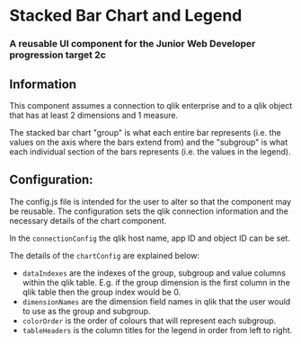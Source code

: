 # Stacked Bar Chart and Legend
### A reusable UI component for the Junior Web Developer progression target 2c

## Information
This component assumes a connection to qlik enterprise and to a qlik object that has at least 2 dimensions and 1 measure.

The stacked bar chart "group" is what each entire bar represents (i.e. the values on the axis where the bars extend from) and the "subgroup" is what each individual section of the bars represents (i.e. the values in the legend).

## Configuration:
The config.js file is intended for the user to alter so that the component may be reusable.
The configuration sets the qlik connection information and the necessary details of the chart component.

In the `connectionConfig` the qlik host name, app ID and object ID can be set.

The details of the `chartConfig` are explained below:

* `dataIndexes` are the indexes of the group, subgroup and value columns within the qlik table. E.g. if the group dimension is the first column in the qlik table then the group index would be 0.
* `dimensionNames` are the dimension field names in qlik that the user would to use as the group and subgroup.
* `colorOrder` is the order of colours that will represent each subgroup.
* `tableHeaders` is the column titles for the legend in order from left to right.
